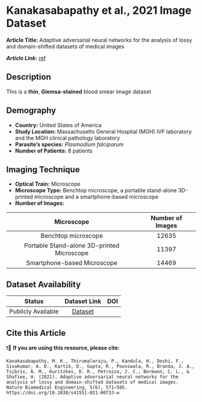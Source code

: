 # **Kanakasabapathy et al., 2021 Image Dataset**  
**Article Title:** Adaptive adversarial neural networks for the analysis of lossy and domain-shifted datasets of medical images

**_Article Link_:** [ref](https://www.ncbi.nlm.nih.gov/pmc/articles/PMC8943917/)

## **Description**
This is a **thin**, **Giemsa-stained** blood smear image dataset 

## **Demography**
+ **Country:** United States of America
+ **Study Location:** Massachusetts General Hospital (MGH) IVF laboratory and the MGH clinical pathology laboratory
+ **Parasite’s species:** _Plasmodium falciparum_
+ **Number of Patients:** 8 patients


## **Imaging Technique**
+ **Optical Train:** Microscope
+ **Microscope Type:**  Benchtop microscope, a portable stand-alone 3D-printed microscope and a smartphone-based microscope
+ **Number of Images:**
  
|**Microscope**|**Number of Images**|
|:---:|:---:|
|Benchtop microscope|12635|
|Portable Stand-alone 3D-printed Microscope|11397|
|Smartphone-based Microscope|14469|

## **Dataset Availability**

|**Status**|**Dataset Link**|**DOI**|
|:---:|:---:|:---:|
|Publicly Available| [Dataset](https://osf.io/3kc2d/)

## **Cite this Article**

❗🛑 **If you are using this resource, please cite:** 

```
Kanakasabapathy, M. K., Thirumalaraju, P., Kandula, H., Doshi, F., Sivakumar, A. D., Kartik, D., Gupta, R., Pooniwala, R., Branda, J. A., Tsibris, A. M., Kuritzkes, D. R., Petrozza, J. C., Bormann, C. L., & Shafiee, H. (2021). Adaptive adversarial neural networks for the analysis of lossy and domain-shifted datasets of medical images. Nature Biomedical Engineering, 5(6), 571–585. https://doi.org/10.1038/s41551-021-00733-w
```
